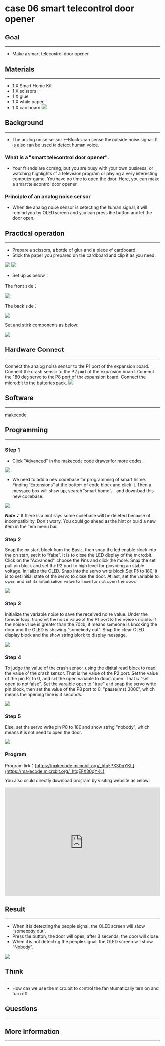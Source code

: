 # case 06 smart telecontrol door opener

## Goal
---

- Make a smart telecontrol door opener.

## Materials
---

- 1 X Smart Home Kit
- 1 X scissors
- 1 X glue
- 1 X white paper,
- 1 X cardboard
![](./images/NKJyemH.jpg)

## Background
---

- The analog noise sensor E-Blocks can sense the outside noise signal. It is also can be used to detect human voice.


### What is a "smart telecontrol door opener".

- Your friends are coming, but you are busy with your own business, or watching highlights of a television program or playing a very interesting computer game. You have no time to open the door. Here, you can make a smart telecontrol door opener.

### Principle of an analog noise sensor

- When the analog noise sensor is detecting the human signal, it will remind you by OLED screen and you can press the button and let the door open.


## Practical operation
---

- Prepare a scissors, a bottle of glue and a piece of cardboard.
- Stick the paper you prepared on the cardboard and clip it as you need.

![](./images/CKIwMbh.jpg)
![](./images/Svav9XC.jpg)

- Set up as below：

The front side：

![](./images/cHJ6Tup.jpg)


The back side：

![](./images/oTuc2q4.jpg)

Set and stick components as below:

![](./images/ztjY4AQ.jpg)


## Hardware Connect
---
Connect the analog noise sensor to the P1 port of the expansion board.
Connect the crash sensor to the P2 port of the expansion board.
Conenct the 180 deg servo to the P8 port of the expansion board.
Connect the micro:bit to the batteries pack.
![](./images/p6ZtIJS.jpg)

## Software
---
[makecode](https://makecode.microbit.org/#)
 

## Programming
---
### Step 1
- Click "Advanced" in the makecode code drawer for more codes.

![](./images/2qCyzQ7.png)

- We need to add a new codebase for programming of smart home. Finding “Extensions” at the bottom of code block and click it. Then a message box will show up, search “smart home"， and download this new codebase.

![](./images/OY706rv.png)

***Note：*** If there is a hint says some codebase will be deleted because of incompatibility. Don't worry. You could go ahead as the hint or build a new item in the item menu bar.


### Step 2

Snap the on start block from the Basic, then snap the led enable block into the on start, set it to “false”. It is to close the LED display of the micro:bit.
Click on the "Advanced", choose the Pins and click the more. Snap the set pull pin block and set the P2 port to high level for providing an stable voltage.
Initialize the OLED.
Snap into the servo write block.Set P8 to 180, it is to set initial state of the servo to close the door.
At last, set the variable to open and set its initialization value to flase for not open the door.


![](./images/mOFgABB.png)

### Step 3
Initialize the variable noise to save the received noise value.
Under the forever loop, transmit the noise value of the P1 port to the noise varaible.
If the noise value is greater than the 70db, it means someone is knocking the door and the OLED is showing “somebody out”.
Snap the clear OLED display block and the show string block to display message.

![](./images/OPIJLUx.png)

### Step 4
To judge the value of the crash sensor, using the digital read block to read the value of the crash sensor. That is the value of the P2 port.
Set the value of the pin P2 to 0, and set the open variable to doors open. That is "set open to not false".
Set the varaible open to "true" and snap the servo write pin block, then set the value of the P8 port to 0.
"pause(ms) 3000", which means the opening time is 3 seconds.

![](./images/tvZETjX.png)

### Step 5

Else, set the servo write pin P8 to 180 and show string "nobody", which means it is not need to open the door.

![](./images/bXXcwA7.png)

### Program

Program link：[https://makecode.microbit.org/_htqEPX30qYKL](https://makecode.microbit.org/_htqEPX30qYKL)

You also could directly download program by visiting website as below:

<div style="position:relative;height:0;padding-bottom:70%;overflow:hidden;"><iframe style="position:absolute;top:0;left:0;width:100%;height:100%;" src="https://makecode.microbit.org/#pub:_htqEPX30qYKL" frameborder="0" sandbox="allow-popups allow-forms allow-scripts allow-same-origin"></iframe></div>  

## Result
---

- When it is detecting the people signal, the OLED screen will show “somebody out”.
- Press the button, the door will open, after 3 seconds, the door will close.
- When it is not detecting the people signal, the OLED screen will show “Nobody”.

![](./images/ioUPGkB.gif)

## Think
---

- How can we use the micro:bit to control the fan atumatically turn on and turn off.


## Questions
---


## More Information  
---

